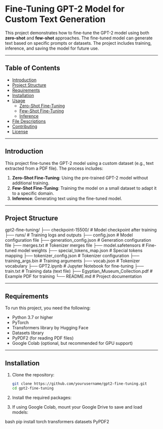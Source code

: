 # Fine-Tuning GPT-2 Model for Custom Text Generation

This project demonstrates how to fine-tune the GPT-2 model using both **zero-shot** and **few-shot** approaches. The fine-tuned model can generate text based on specific prompts or datasets. The project includes training, inference, and saving the model for future use.

---

## Table of Contents

- [Introduction](#introduction)
- [Project Structure](#project-structure)
- [Requirements](#requirements)
- [Installation](#installation)
- [Usage](#usage)
  - [Zero-Shot Fine-Tuning](#zero-shot-fine-tuning)
  - [Few-Shot Fine-Tuning](#few-shot-fine-tuning)
  - [Inference](#inference)
- [File Descriptions](#file-descriptions)
- [Contributing](#contributing)
- [License](#license)

---

## Introduction

This project fine-tunes the GPT-2 model using a custom dataset (e.g., text extracted from a PDF file). The process includes:

1. **Zero-Shot Fine-Tuning**: Using the pre-trained GPT-2 model without additional training.
2. **Few-Shot Fine-Tuning**: Training the model on a small dataset to adapt it to a specific domain.
3. **Inference**: Generating text using the fine-tuned model.

---

## Project Structure
gpt2-fine-tuning/
├── checkpoint-15500/ # Model checkpoint after training
├── runs/ # Training logs and outputs
├── config.json # Model configuration file
├── generation_config.json # Generation configuration file
├── merges.txt # Tokenizer merges file
├── model.safetensors # Fine-tuned model weights
├── special_tokens_map.json # Special tokens mapping
├── tokenizer_config.json # Tokenizer configuration
├── training_args.bin # Training arguments
├── vocab.json # Tokenizer vocabulary
├── GPT2.ipynb # Jupyter Notebook for fine-tuning
├── train.txt # Training data (text file)
├── Egyptian_Museum_Collection.pdf # Example PDF for training
└── README.md # Project documentation


---

## Requirements

To run this project, you need the following:

- Python 3.7 or higher
- PyTorch
- Transformers library by Hugging Face
- Datasets library
- PyPDF2 (for reading PDF files)
- Google Colab (optional, but recommended for GPU support)

---

## Installation

1. Clone the repository:
   ```bash
   git clone https://github.com/yourusername/gpt2-fine-tuning.git
   cd gpt2-fine-tuning
2. Install the required packages:

3. If using Google Colab, mount your Google Drive to save and load models:

bash
pip install torch transformers datasets PyPDF2
